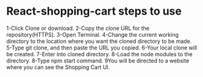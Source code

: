 # React-shopping-cart steps to use
1-Click Clone or download.
2-Copy the clone URL for the repository(HTTPS).
3-Open Terminal.
4-Change the current working directory to the location where you want the cloned directory to be made.
5-Type git clone, and then paste the URL you copied.
6-Your local clone will be created.
7-Enter into cloned directory.
8-Load the node modules to the directory.
8-Type npm start command.
9You will be directed to a website where you can see the Shopping Cart UI.
